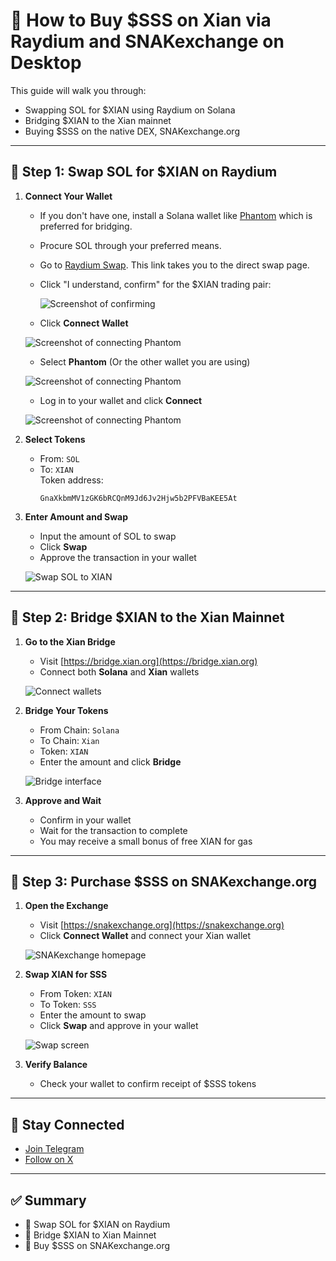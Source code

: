 # 💱 How to Buy $SSS on Xian via Raydium and SNAKexchange on Desktop

This guide will walk you through:

- Swapping SOL for $XIAN using Raydium on Solana
- Bridging $XIAN to the Xian mainnet
- Buying $SSS on the native DEX, SNAKexchange.org

---

## 🔄 Step 1: Swap SOL for $XIAN on Raydium

1. **Connect Your Wallet**  
   - If you don't have one, install a Solana wallet like [Phantom](https://phantom.app/) which is preferred for bridging.
   - Procure SOL through your preferred means.
   - Go to [Raydium Swap](https://raydium.io/swap/?inputMint=sol&outputMint=GnaXkbmMV1zGK6bRCQnM9Jd6Jv2Hjw5b2PFVBaKEE5At). This link takes you to the direct swap page.
   - Click "I understand, confirm" for the $XIAN trading pair:
   
     ![Screenshot of confirming](pictures/confirm_on_raydium.png)
   - Click **Connect Wallet**

   ![Screenshot of connecting Phantom](pictures/connect_to_raydium.png)

   - Select **Phantom** (Or the other wallet you are using)
  
   ![Screenshot of connecting Phantom](pictures/connect_to_raydium_2.png)

   - Log in to your wallet and click **Connect**
  
   ![Screenshot of connecting Phantom](pictures/connect_to_raydium_3.png)

3. **Select Tokens**  
   - From: `SOL`  
   - To: `XIAN`  
     Token address:  
     ```
     GnaXkbmMV1zGK6bRCQnM9Jd6Jv2Hjw5b2PFVBaKEE5At
     ```

4. **Enter Amount and Swap**  
   - Input the amount of SOL to swap  
   - Click **Swap**  
   - Approve the transaction in your wallet

   ![Swap SOL to XIAN](path/to/swap-confirm.png)

---

## 🌉 Step 2: Bridge $XIAN to the Xian Mainnet

1. **Go to the Xian Bridge**  
   - Visit [https://bridge.xian.org](https://bridge.xian.org)  
   - Connect both **Solana** and **Xian** wallets

   ![Connect wallets](path/to/connect-bridge.png)

2. **Bridge Your Tokens**  
   - From Chain: `Solana`  
   - To Chain: `Xian`  
   - Token: `XIAN`  
   - Enter the amount and click **Bridge**

   ![Bridge interface](path/to/bridge-interface.png)

3. **Approve and Wait**  
   - Confirm in your wallet  
   - Wait for the transaction to complete  
   - You may receive a small bonus of free XIAN for gas

---

## 🐍 Step 3: Purchase $SSS on SNAKexchange.org

1. **Open the Exchange**  
   - Visit [https://snakexchange.org](https://snakexchange.org)  
   - Click **Connect Wallet** and connect your Xian wallet

   ![SNAKexchange homepage](path/to/snakexchange-home.png)

2. **Swap XIAN for SSS**  
   - From Token: `XIAN`  
   - To Token: `SSS`  
   - Enter the amount to swap  
   - Click **Swap** and approve in your wallet

   ![Swap screen](path/to/swap-sss.png)

3. **Verify Balance**  
   - Check your wallet to confirm receipt of $SSS tokens

---

## 📢 Stay Connected

- [Join Telegram](https://t.me/slither_on_xian)  
- [Follow on X](https://x.com/slither_on_xian)

---

## ✅ Summary

- 🔄 Swap SOL for $XIAN on Raydium  
- 🌉 Bridge $XIAN to Xian Mainnet  
- 🐍 Buy $SSS on SNAKexchange.org  

